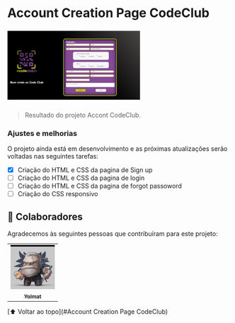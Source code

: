# Account Creation Page CodeClub

<img src="./img/creation.png" alt="Page for login" width="300px;">

> Resultado do projeto Accont CodeClub.
### Ajustes e melhorias

O projeto ainda está em desenvolvimento e as próximas atualizações serão voltadas nas seguintes tarefas:

- [x] Criação do HTML e CSS da pagina de Sign up
- [ ] Criação do HTML e CSS da pagina de login
- [ ] Criação do HTML e CSS da pagina de forgot passoword
- [ ] Criação do CSS responsivo

## 🤝 Colaboradores

Agradecemos às seguintes pessoas que contribuíram para este projeto:

<table>
  <tr>
    <td align="center">
      <a href="www.github.com/yolmat">
        <img src="./img/Yolmat.jpg" width="100px;" alt="Foto do yolmat no GitHub"/><br>
        <sub>
          <b>Yolmat</b>
        </sub>
      </a>
    </td>
  </tr>
</table>

[⬆ Voltar ao topo](#Account Creation Page CodeClub)<br>
